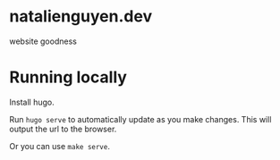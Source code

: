 # natalienguyen.dev
website goodness

# Running locally

Install hugo.

Run `hugo serve` to automatically update as you make changes. This will output the url to the browser.

Or you can use `make serve`.
